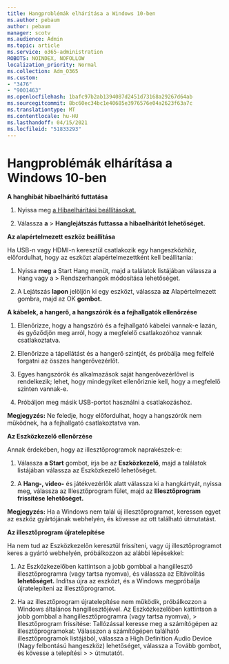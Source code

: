 ```yaml
---
title: Hangproblémák elhárítása a Windows 10-ben
ms.author: pebaum
author: pebaum
manager: scotv
ms.audience: Admin
ms.topic: article
ms.service: o365-administration
ROBOTS: NOINDEX, NOFOLLOW
localization_priority: Normal
ms.collection: Adm_O365
ms.custom:
- "3476"
- "9001463"
ms.openlocfilehash: 1bafc97b2ab1394087d2451d73168a29267d64ab
ms.sourcegitcommit: 8bc60ec34bc1e40685e3976576e04a2623f63a7c
ms.translationtype: MT
ms.contentlocale: hu-HU
ms.lasthandoff: 04/15/2021
ms.locfileid: "51833293"
---
```

# <a name="troubleshooting-audio-issues-in-windows-10"></a>Hangproblémák elhárítása a Windows 10-ben

**A hanghibát hibaelhárító futtatása**

1.  Nyissa meg [a Hibaelhárítási beállításokat.](ms-settings:troubleshoot)

2.  Válassza **a**  >  **Hanglejátszás futtassa a hibaelhárítót lehetőséget.**

**Az alapértelmezett eszköz beállítása**

Ha USB-n vagy HDMI-n keresztül csatlakozik egy hangeszközhöz, előfordulhat, hogy az eszközt alapértelmezettként kell beállítania:

1. Nyissa **meg** a Start Hang menüt, majd a találatok listájában válassza a Hang vagy a  >  Rendszerhangok módosítása lehetőséget.  

2.  A Lejátszás **lapon** jelöljön ki egy eszközt, válassza **az** Alapértelmezett gombra, majd az OK **gombot.**

**A kábelek, a hangerő, a hangszórók és a fejhallgatók ellenőrzése**

1. Ellenőrizze, hogy a hangszóró és a fejhallgató kábelei vannak-e lazán, és győződjön meg arról, hogy a megfelelő csatlakozóhoz vannak csatlakoztatva.

2. Ellenőrizze a tápellátást és a hangerő szintjét, és próbálja meg felfelé forgatni az összes hangerővezérlőt.

3. Egyes hangszórók és alkalmazások saját hangerővezérlővel is rendelkezik; lehet, hogy mindegyiket ellenőriznie kell, hogy a megfelelő szinten vannak-e.

4. Próbáljon meg másik USB-portot használni a csatlakozáshoz.

**Megjegyzés:** Ne feledje, hogy előfordulhat, hogy a hangszórók nem működnek, ha a fejhallgató csatlakoztatva van.

**Az Eszközkezelő ellenőrzése**

Annak érdekében, hogy az illesztőprogramok naprakészek-e:

1. Válassza **a Start** gombot,  írja be az **Eszközkezelő**, majd a találatok listájában válassza az Eszközkezelő lehetőséget.

2. A **Hang-, video-** és játékvezérlők alatt válassza ki  a hangkártyát, nyissa meg, válassza az Illesztőprogram fület, majd az **Illesztőprogram frissítése lehetőséget.**

**Megjegyzés:** Ha a Windows nem talál új illesztőprogramot, keressen egyet az eszköz gyártójának webhelyén, és kövesse az ott található útmutatást.

**Az illesztőprogram újratelepítése**

Ha nem tud az Eszközkezelőn keresztül frissíteni, vagy új illesztőprogramot keres a gyártó webhelyén, próbálkozzon az alábbi lépésekkel:

1. Az Eszközkezelőben kattintson a jobb gombbal a hangillesztő illesztőprogramra (vagy tartsa nyomva), és válassza az Eltávolítás **lehetőséget.** Indítsa újra az eszközt, és a Windows megpróbálja újratelepíteni az illesztőprogramot.

2. Ha az illesztőprogram újratelepítése nem működik, próbálkozzon a Windows általános hangillesztőjével. Az Eszközkezelőben kattintson a jobb gombbal a hangillesztőprogramra (vagy tartsa nyomva), > Illesztőprogram frissítése: Tallózással keresse meg a számítógépen az illesztőprogramokat: Válasszon a számítógépen található illesztőprogramok listájából, válassza a High Definition Audio Device (Nagy felbontású hangeszköz) lehetőséget, válassza a Tovább gombot, és kövesse a telepítési  >    >  útmutatót.  
